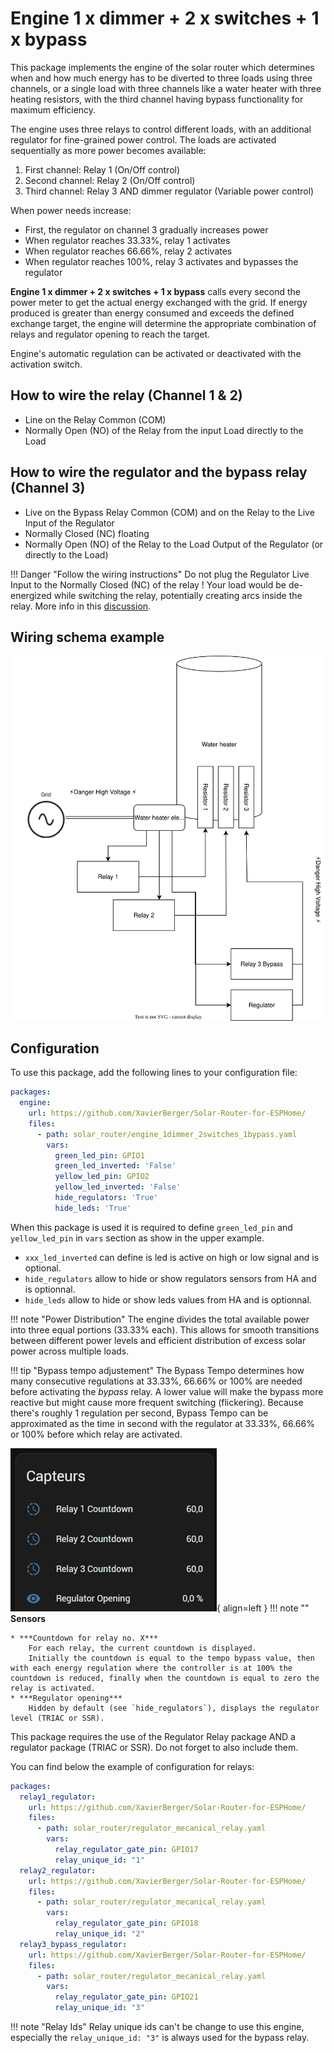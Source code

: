 # Engine 1 x dimmer + 2 x switches + 1 x bypass

This package implements the engine of the solar router which determines when and how much energy has to be diverted to three loads using three channels, or a single load with three channels like a water heater with three heating resistors, with the third channel having bypass functionality for maximum efficiency.

The engine uses three relays to control different loads, with an additional regulator for fine-grained power control. The loads are activated sequentially as more power becomes available:

1. First channel: Relay 1 (On/Off control)
2. Second channel: Relay 2 (On/Off control)
3. Third channel: Relay 3 AND dimmer regulator (Variable power control)

When power needs increase:

- First, the regulator on channel 3 gradually increases power
- When regulator reaches 33.33%, relay 1 activates
- When regulator reaches 66.66%, relay 2 activates
- When regulator reaches 100%, relay 3 activates and bypasses the regulator

**Engine 1 x dimmer + 2 x switches + 1 x bypass** calls every second the power meter to get the actual energy exchanged with the grid. If energy produced is greater than energy consumed and exceeds the defined exchange target, the engine will determine the appropriate combination of relays and regulator opening to reach the target.

Engine's automatic regulation can be activated or deactivated with the activation switch.

## How to wire the relay (Channel 1 & 2)

- Line on the Relay Common (COM)
- Normally Open (NO) of the Relay from the input Load directly to the Load

## How to wire the regulator and the bypass relay (Channel 3)

- Live on the Bypass Relay Common (COM) and on the Relay to the Live Input of the Regulator
- Normally Closed (NC) floating
- Normally Open (NO) of the Relay to the Load Output of the Regulator (or directly to the Load)

!!! Danger "Follow the wiring instructions"
    Do not plug the Regulator Live Input to the Normally Closed (NC) of the relay ! Your load would be de-energized while switching the relay, potentially creating arcs inside the relay.
    More info in this [discussion](https://github.com/XavierBerger/Solar-Router-for-ESPHome/pull/51#issuecomment-2625724543).

## Wiring schema example

![Wiring schema example for water heater](images/3ResistorsWaterHeaterExampleWithBypass.svg)

## Configuration

To use this package, add the following lines to your configuration file:

```yaml linenums="1"
packages:
  engine:
    url: https://github.com/XavierBerger/Solar-Router-for-ESPHome/
    files:
      - path: solar_router/engine_1dimmer_2switches_1bypass.yaml
        vars:
          green_led_pin: GPIO1
          green_led_inverted: 'False'
          yellow_led_pin: GPIO2
          yellow_led_inverted: 'False'
          hide_regulators: 'True'
          hide_leds: 'True'
```
When this package is used it is required to define `green_led_pin` and `yellow_led_pin` in `vars` section as show in the upper example.

* `xxx_led_inverted` can define is led is active on high or low signal and is optional.
* `hide_regulators` allow to hide or show regulators sensors from HA and is optionnal.
* `hide_leds` allow to hide or show leds values from HA and is optionnal.

!!! note "Power Distribution"
    The engine divides the total available power into three equal portions (33.33% each). This allows for smooth transitions between different power levels and efficient distribution of excess solar power across multiple loads. 

!!! tip "Bypass tempo adjustement"
    The Bypass Tempo determines how many consecutive regulations at 33.33%, 66.66% or 100% are needed before activating the _bypass_ relay. A lower value will make the bypass more reactive but might cause more frequent switching (flickering). Because there's roughly 1 regulation per second, Bypass Tempo can be approximated as the time in second with the regulator at 33.33%, 66.66% or 100% before which relay are activated.

![HA](images/countdown_engine_1dimmer_2switch_1bypass.png){ align=left }
!!! note ""
    **Sensors**
    
    * ***Countdown for relay no. X*** 
        For each relay, the current countdown is displayed.
        Initially the countdown is equal to the tempo bypass value, then with each energy regulation where the controller is at 100% the countdown is reduced, finally when the countdown is equal to zero the relay is activated.
    * ***Regulator opening*** 
        Hidden by default (see `hide_regulators`), displays the regulator level (TRIAC or SSR).

This package requires the use of the Regulator Relay package AND a regulator package (TRIAC or SSR). Do not forget to also include them.

You can find below the example of configuration for relays:

```yaml linenums="1"
packages:
  relay1_regulator:
    url: https://github.com/XavierBerger/Solar-Router-for-ESPHome/
    files:
      - path: solar_router/regulator_mecanical_relay.yaml
        vars:
          relay_regulator_gate_pin: GPIO17
          relay_unique_id: "1"
  relay2_regulator:
    url: https://github.com/XavierBerger/Solar-Router-for-ESPHome/
    files:
      - path: solar_router/regulator_mecanical_relay.yaml
        vars:
          relay_regulator_gate_pin: GPIO18
          relay_unique_id: "2"
  relay3_bypass_regulator:
    url: https://github.com/XavierBerger/Solar-Router-for-ESPHome/
    files:
      - path: solar_router/regulator_mecanical_relay.yaml
        vars:
          relay_regulator_gate_pin: GPIO21
          relay_unique_id: "3"
```

!!! note "Relay Ids"
    Relay unique ids can't be change to use this engine, especially the `relay_unique_id: "3"` is always used for the bypass relay.